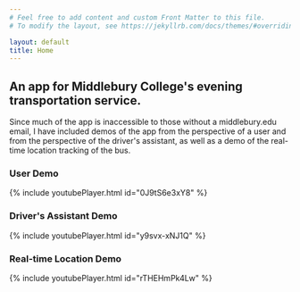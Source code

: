 ```yaml
---
# Feel free to add content and custom Front Matter to this file.
# To modify the layout, see https://jekyllrb.com/docs/themes/#overriding-theme-defaults

layout: default
title: Home
---
```

## An app for Middlebury College's evening transportation service.

Since much of the app is inaccessible to those without a middlebury.edu email, I have included demos of the app from the perspective of a user and from the perspective of the driver's assistant, as well as a demo of the real-time location tracking of the bus.

### User Demo
{% include youtubePlayer.html id="0J9tS6e3xY8" %}<br>

### Driver's Assistant Demo
{% include youtubePlayer.html id="y9svx-xNJ1Q" %}<br>

### Real-time Location Demo
{% include youtubePlayer.html id="rTHEHmPk4Lw" %}<br>
